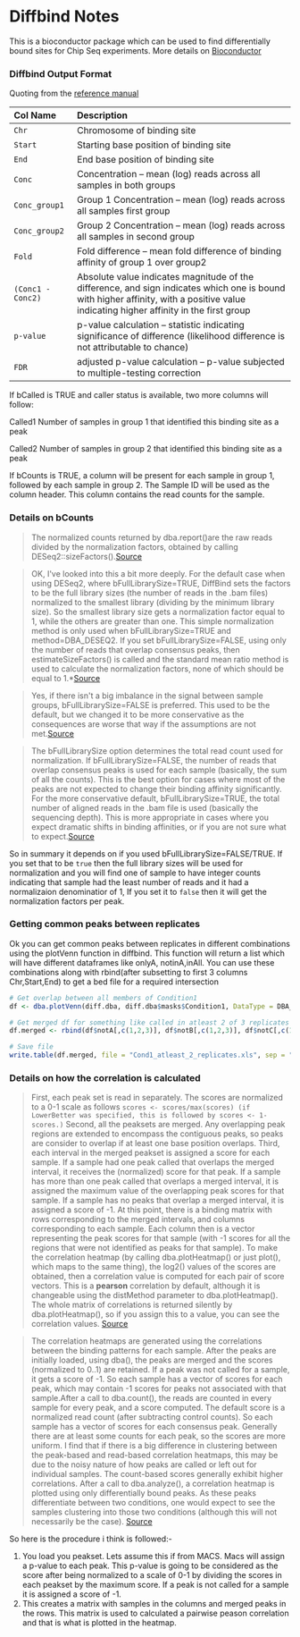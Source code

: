 # Diffbind Notes

This is a bioconductor package which can be used to find differentially bound sites for Chip Seq experiments. More details on [Bioconductor](https://bioconductor.org/packages/release/bioc/html/DiffBind.html)

### Diffbind Output Format
Quoting from the [reference manual](https://bioconductor.org/packages/release/bioc/manuals/DiffBind/man/DiffBind.pdf)

| Col Name | Description |
| :--- | :--- |
|`Chr` | Chromosome of binding site|
|`Start`|  Starting base position of binding site|
|`End` |  End base position of binding site|
|`Conc`|  Concentration – mean (log) reads across all samples in both groups
|`Conc_group1` |  Group 1 Concentration – mean (log) reads across all samples first group|
|`Conc_group2` |  Group 2 Concentration – mean (log) reads across all samples in second group|
|`Fold` |  Fold difference – mean fold difference of binding affinity of group 1 over group2 |
|`(Conc1 - Conc2)`|  Absolute value indicates magnitude of the difference, and sign indicates which one is bound with higher affinity, with a positive value indicating higher affinity in the first group
|`p-value` |  p-value calculation – statistic indicating significance of difference (likelihood difference is not attributable to chance)|
|`FDR` |  adjusted p-value calculation – p-value subjected to multiple-testing correction|

If bCalled is TRUE and caller status is available, two more columns will follow:

Called1 Number of samples in group 1 that identified this binding site as a peak

Called2 Number of samples in group 2 that identified this binding site as a peak

If bCounts is TRUE, a column will be present for each sample in group 1, followed by each sample in group 2. The Sample ID will be used as the column header. This column contains the read counts for the sample.

### Details on bCounts

> The normalized counts returned by dba.report()are the raw reads divided by the normalization factors, obtained by calling DESeq2::sizeFactors().[Source](https://support.bioconductor.org/p/68134/#68168)

> OK, I've looked into this a bit more deeply. For the default case when using DESeq2, where bFullLibrarySize=TRUE, DiffBind sets the factors to be the full library sizes (the number of reads in the .bam files) normalized to the smallest library (dividing by the minimum library size). So the smallest library size gets a normalization factor equal to 1, while the others are greater than one. This simple normalization method is only used when bFullLibrarySize=TRUE and method=DBA_DESEQ2.  If you set bFullLibrarySize=FALSE, using only the number of reads that overlap consensus peaks, then estimateSizeFactors() is called and the standard mean ratio method is used to calculate the normalization factors, none of which should be equal to 1.*[Source](https://support.bioconductor.org/p/85046/#85060)

> Yes, if there isn't a big imbalance in the signal between sample groups, bFullLibrarySize=FALSE is preferred. This used to be the default, but we changed it to be more conservative as the consequences are worse that way if the assumptions are not met.[Source](https://support.bioconductor.org/p/85046/#85069)

> The bFullLibrarySize option determines the total read count used for normalization. If bFullLibrarySize=FALSE, the number of reads that overlap consensus peaks is used for each sample (basically, the sum of all the counts). This is the best option for cases where most of the peaks are not expected to change their binding affinity significantly. For the more conservative default, bFullLibrarySize=TRUE, the total number of aligned reads in the .bam file is used (basically the sequencing depth). This is more appropriate in cases where you expect dramatic shifts in binding affinities, or if you are not sure what to expect.[Source](https://support.bioconductor.org/p/79469/#79473)

So in summary it depends on if you used bFullLibrarySize=FALSE/TRUE. If you set that to be `true` then the full library sizes will be used for normalization and you will find one of sample to have integer counts indicating that sample had the least number of reads and it had a normalizaion denominatior of 1, If you set it to `false` then it will get the normalization factors per peak.

### Getting common peaks between replicates
Ok you can get common peaks between replicates in different combinations using the plotVenn function in diffbind. This function will return a list which will have different dataframes like onlyA, notinA,inAll. You can use these combinations along with rbind(after subsetting to first 3 columns Chr,Start,End) to get a bed file for a required intersection

```R
# Get overlap between all members of Condition1
df <- dba.plotVenn(diff.dba, diff.dba$masks$Condition1, DataType = DBA_DATA_FRAME)

# Get merged df for something like called in atleast 2 of 3 replicates
df.merged <- rbind(df$notA[,c(1,2,3)], df$notB[,c(1,2,3)], df$notC[,c(1,2,3)], df$inAll[,c(1,2,3)])

# Save file
write.table(df.merged, file = "Cond1_atleast_2_replicates.xls", sep = "\t", quote = FALSE, row.names = FALSE)
```

### Details on how the correlation is calculated

> First, each peak set is read in separately. The scores are normalized to a 0-1 scale as follows `scores <- scores/max(scores) (if LowerBetter was specified, this is followed by scores <- 1-scores.)` 
> Second, all the peaksets are merged. Any overlapping peak regions are extended to encompass the contiguous peaks, so peaks are consider to overlap if at least one base position overlaps. 
> Third, each interval in the merged peakset is assigned a score for each sample. If a sample had one peak called that overlaps the merged interval, it receives the (normalized) score for that peak. If a sample has more than one peak called that overlaps a merged interval, it is assigned the maximum value of the overlapping peak scores for that sample. If a sample has no peaks that overlap a merged interval, it is assigned a score of -1. At this point, there is a binding matrix with rows corresponding to the merged intervals, and columns corresponding to each sample. Each column then is a vector representing the peak scores for that sample (with -1 scores for all the regions that were not identified as peaks for that sample). To make the correlation heatmap (by calling dba.plotHeatmap() or just plot(), which maps to the same thing),  the log2() values of the scores are obtained, then a correlation value is computed for each pair of score vectors. This is a **pearson** correlation by default, although it is changeable using the distMethod parameter to dba.plotHeatmap(). The whole matrix of correlations is returned silently by dba.plotHeatmap(), so if you assign this to a value, you can see the correlation values. [Source](https://support.bioconductor.org/p/63034/#63036)

> The correlation heatmaps are generated using the correlations between the binding patterns for each sample. After the peaks are initially loaded, using dba(), the peaks are merged and the scores (normalized to 0..1) are retained. If a peak was not called for a sample, it gets a score of -1. So each sample has a vector of scores for each peak, which may contain -1 scores for peaks not associated with that sample.After a call to dba.count(), the reads are counted in every sample for every peak, and a score computed. The default score is a normalized read count (after subtracting control counts). So each sample has a vector of scores for each consensus peak. Generally there are at least some counts for each peak, so the scores are more uniform. I find that if there is a big difference in clustering between the peak-based and read-based correlation heatmaps, this may be due to the noisy nature of how peaks are called or left out for individual samples. The count-based scores generally exhibit higher correlations. After a call to dba.analyze(), a correlation heatmap is plotted using only differentially bound peaks. As these peaks differentiate between two conditions, one would expect to see the samples clustering into those two conditions (although this will not necessarily be the case). [Source](https://support.bioconductor.org/p/66901/#66917)

So here is the procedure i think is followed:-

1. You load you peakset. Lets assume this if from MACS. Macs will assign a p-value to each peak. This p-value is going to be considered as the score after being normalized to a scale of 0-1 by dividing the scores in each peakset by the maximum score. If a peak is not called for a sample it is assigned a score of -1. 
2. This creates a matrix with samples in the columns and merged peaks in the rows. This matrix is used to calculated a pairwise peason correlation and that is what is plotted in the heatmap.


